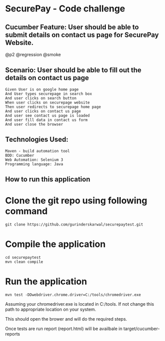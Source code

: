 # SecurePay - Code challenge

## Cucumber Feature: User should be able to submit details on contact us page for SecurePay Website.

@p2 @regression @smoke
## Scenario: User should be able to fill out the details on contact us page
	Given User is on google home page
	And User types securepage in search box
	And user clicks on search button
	When user clicks on securepage website
	Then user redirects to securepage home page
	And user clicks on contact us page
	And user see contact us page is loaded
	And user fill data in contact us form
	And user close the browser
  
## Technologies Used:
	Maven - build automation tool
	BDD: Cucumber
	Web Automation: Selenium 3
	Programming language: Java
  
## How to run this application

# Clone the git repo using following command

```git clone https://github.com/gurinderskarwal/securepaytest.git```

# Compile the application

```
cd securepaytest
mvn clean compile
```
	
# Run the application
	
```mvn test -DDwebdriver.chrome.driver=C:/tools/chromedriver.exe```
	
Assuming your chromedriver.exe is located in C:/tools. If not change this path to appropriate location on your system.

This should open the brower and will do the required steps.

Once tests are run report (report.html) will be availbale in target/cucumber-reports
